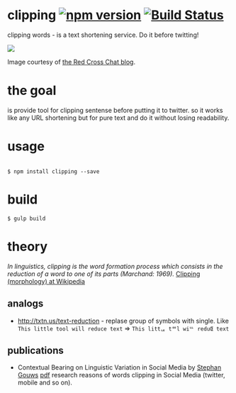 # clipping [![npm version](https://badge.fury.io/js/clipping.svg)](http://badge.fury.io/js/clipping) [![Build Status](https://travis-ci.org/hyzhak/clipping.svg)](https://travis-ci.org/hyzhak/clipping)

clipping words - is a text shortening service. Do it before twitting!

![](http://redcrosschat.org/wp-content/uploads/2012/10/205547170462558700_Ks134xFV_c.jpg)

Image courtesy of [the Red Cross Chat blog](http://redcrosschat.org/2012/10/17/in-case-of-fire/).

# the goal

is provide tool for clipping sentense before putting it to twitter. so it works like any URL shortening but for pure text and do it without losing readability.

# usage

``` shell

$ npm install clipping --save

```

# build

``` shell
$ gulp build
```

# theory

*In linguistics, clipping is the word formation process which consists in the reduction of a word to one of its parts (Marchand: 1969).*
[Clipping (morphology) at Wikipedia](http://en.wikipedia.org/wiki/Clipping_%28morphology%29)

## analogs

* http://txtn.us/text-reduction - replase group of symbols with single. Like `This little tool will reduce text` => `This littᇉ tᅇl wiᄔ reduŒ text `

## publications

* Contextual Bearing on Linguistic Variation in Social Media by [Stephan Gouws](https://twitter.com/sgouws) [pdf](http://don-metzler.net/presentations/gouws-lsm11.pdf)
research reasons of words clipping in Social Media (twitter, mobile and so on).
